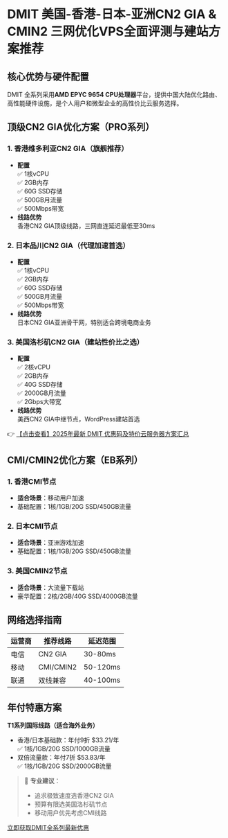 # DMIT 美国-香港-日本-亚洲CN2 GIA & CMIN2 三网优化VPS全面评测与建站方案推荐

## 核心优势与硬件配置
DMIT 全系列采用**AMD EPYC 9654 CPU处理器**平台，提供中国大陆优化路由、高性能硬件设施，是个人用户和微型企业的高性价比云服务选择。

## 顶级CN2 GIA优化方案（PRO系列）

### 1. 香港维多利亚CN2 GIA（旗舰推荐）
- **配置**  
  ✅ 1核vCPU  
  ✅ 2GB内存  
  ✅ 60G SSD存储  
  ✅ 500GB月流量  
  ✅ 500Mbps带宽  
- **线路优势**  
  香港CN2 GIA顶级线路，三网直连延迟最低至30ms

### 2. 日本品川CN2 GIA（代理加速首选）
- **配置**  
  ✅ 1核vCPU  
  ✅ 2GB内存  
  ✅ 60G SSD存储  
  ✅ 500GB月流量  
  ✅ 500Mbps带宽  
- **线路优势**  
  日本CN2 GIA亚洲骨干网，特别适合跨境电商业务

### 3. 美国洛杉矶CN2 GIA（建站性价比之选）
- **配置**  
  ✅ 2核vCPU  
  ✅ 2GB内存  
  ✅ 40G SSD存储  
  ✅ 2000GB月流量  
  ✅ 2Gbps大带宽  
- **线路优势**  
  美西CN2 GIA中继节点，WordPress建站首选

👉 [【点击查看】2025年最新 DMIT 优惠码及特价云服务器方案汇总](https://bit.ly/dmit_coupon)

## CMI/CMIN2优化方案（EB系列）

### 1. 香港CMI节点
- **适合场景**：移动用户加速
- 基础配置：1核/1GB/20G SSD/450GB流量

### 2. 日本CMI节点
- **适合场景**：亚洲游戏加速
- 基础配置：1核/1GB/20G SSD/450GB流量

### 3. 美国CMIN2节点
- **适合场景**：大流量下载站
- 豪华配置：2核/2GB/40G SSD/4000GB流量

## 网络选择指南
| 运营商 | 推荐线路       | 延迟范围   |
|--------|----------------|------------|
| 电信   | CN2 GIA        | 30-80ms    | 
| 移动   | CMI/CMIN2      | 50-120ms   |
| 联通   | 双线兼容       | 40-100ms   |

## 年付特惠方案
**T1系列国际线路（适合海外业务）**
- 香港/日本基础款：年付9折 $33.21/年  
  ✅ 1核/1GB/20G SSD/1000GB流量
- 双倍流量款：年付7折 $53.83/年  
  ✅ 1核/1GB/20G SSD/2000GB流量

> 📌 **专业建议**：  
> - 追求极致速度选香港CN2 GIA  
> - 预算有限选美国洛杉矶节点  
> - 移动用户优先考虑CMI线路

[立即获取DMIT全系列最新优惠](https://bit.ly/dmit_coupon)